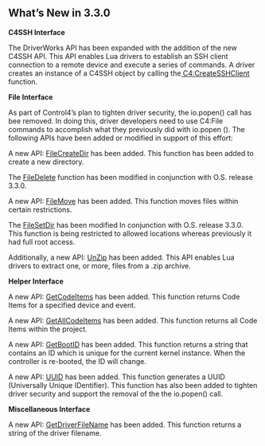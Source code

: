 
## What’s New in 3.3.0 


**C4SSH Interface**

The DriverWorks API has been expanded with the addition of the new C4SSH API. This API enables Lua drivers to establish an SSH client connection to a remote device and execute a series of commands. A driver creates an instance of a C4SSH object by calling the[ C4:CreateSSHClient][1] function.



**File Interface**

As part of Control4’s plan to tighten driver security, the io.popen() call has bee removed. In doing this, driver developers need to use C4:File commands to accomplish what they previously did with io.popen (). The following APIs have been added or modified in support of this effort:

A new API: [FileCreateDir][2] has been added. This function has been added to create a new directory. 

The [FileDelete][3] function has been modified in conjunction with O.S. release 3.3.0.  

A new API: [FileMove][4] has been added. This function moves files within certain restrictions.  

The [FileSetDir][5] has been modified In conjunction with O.S. release 3.3.0. This function is being restricted to allowed locations whereas previously it had full root access.

Additionally, a new API: [UnZip][6] has been added. This API enables Lua drivers to extract one, or more, files from a .zip archive.



**Helper Interface**

A new API: [GetCodeItems][7] has been added. This function returns Code Items for a specified device and event.

A new API: [GetAllCodeItems][8] has been added. This function returns all Code Items within the project.

A new API: [GetBootID][9] has been added. This function returns a string that contains an ID which is unique for the current kernel instance.  When the controller is re-booted, the ID will change.

A new API: [UUID][10] has been added. This function generates a UUID (Universally Unique IDentifier). This function has also been added to tighten driver security and support the removal of the the io.popen() call.


**Miscellaneous Interface**

A new API: [GetDriverFileName][11] has been added. This function returns a string of the driver filename.

[1]:	https://control4.github.io/docs-driverworks-api-3.3.0-beta/#createsshclient
[2]:	https://control4.github.io/docs-driverworks-api-3.3.0-beta/#filecreatedir
[3]:	https://control4.github.io/docs-driverworks-api-3.3.0-beta/#filedelete
[4]:	https://control4.github.io/docs-driverworks-api-3.3.0-beta/#filemove
[5]:	https://control4.github.io/docs-driverworks-api-3.3.0-beta/#filesetdir
[6]:	https://control4.github.io/docs-driverworks-api-3.3.0-beta/#unzip
[7]:	https://control4.github.io/docs-driverworks-api-3.3.0-beta/#getcodeitems
[8]:	https://control4.github.io/docs-driverworks-api-3.3.0-beta/#getallcodeitems
[9]:	https://control4.github.io/docs-driverworks-api-3.3.0-beta/#getbootid
[10]:	https://control4.github.io/docs-driverworks-api-3.3.0-beta/#uuid
[11]:	https://control4.github.io/docs-driverworks-api-3.3.0-beta/#getdriverfilename